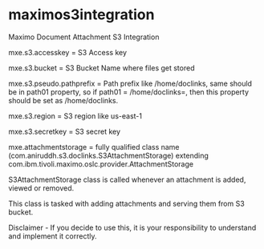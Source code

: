 # maximos3integration
Maximo Document Attachment S3 Integration


mxe.s3.accesskey = S3 Access key

mxe.s3.bucket = S3 Bucket Name where files get stored

mxe.s3.pseudo.pathprefix = Path prefix like /home/doclinks, same should be in path01 property, so if path01 = /home/doclinks=<some url>, then this property should be set as /home/doclinks.

mxe.s3.region = S3 region like us-east-1

mxe.s3.secretkey = S3 secret key

mxe.attachmentstorage = fully qualified class name (com.aniruddh.s3.doclinks.S3AttachmentStorage) extending com.ibm.tivoli.maximo.oslc.provider.AttachmentStorage

S3AttachmentStorage class is called whenever an attachment is added, viewed or removed.

This class is tasked with adding attachments and serving them from S3 bucket. 

Disclaimer - If you decide to use this, it is your responsibility to understand and implement it correctly.
